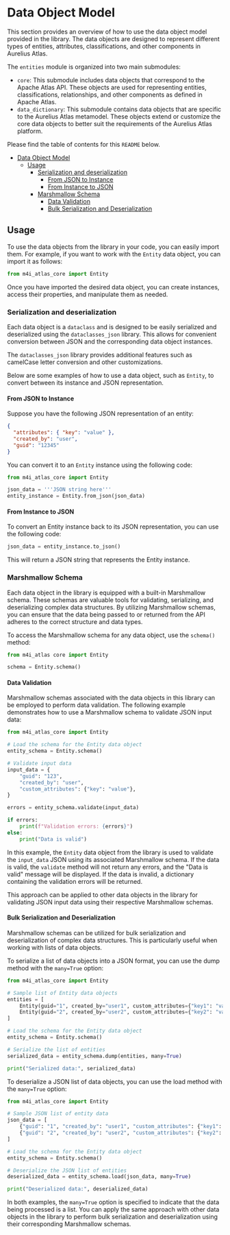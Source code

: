 # Data Object Model

This section provides an overview of how to use the data object model provided in the library. The data objects are designed to represent different types of entities, attributes, classifications, and other components in Aurelius Atlas.

The `entities` module is organized into two main submodules:

- `core`: This submodule includes data objects that correspond to the Apache Atlas API. These objects are used for representing entities, classifications, relationships, and other components as defined in Apache Atlas.
- `data_dictionary`: This submodule contains data objects that are specific to the Aurelius Atlas metamodel. These objects extend or customize the core data objects to better suit the requirements of the Aurelius Atlas platform.

Please find the table of contents for this `README` below.

- [Data Object Model](#data-object-model)
  - [Usage](#usage)
    - [Serialization and deserialization](#serialization-and-deserialization)
      - [From JSON to Instance](#from-json-to-instance)
      - [From Instance to JSON](#from-instance-to-json)
    - [Marshmallow Schema](#marshmallow-schema)
      - [Data Validation](#data-validation)
      - [Bulk Serialization and Deserialization](#bulk-serialization-and-deserialization)

## Usage

To use the data objects from the library in your code, you can easily import them. For example, if you want to work with the `Entity` data object, you can import it as follows:

```python
from m4i_atlas_core import Entity
```

Once you have imported the desired data object, you can create instances, access their properties, and manipulate them as needed.

### Serialization and deserialization

Each data object is a `dataclass` and is designed to be easily serialized and deserialized using the `dataclasses_json` library. This allows for convenient conversion between JSON and the corresponding data object instances.

The `dataclasses_json` library provides additional features such as camelCase letter conversion and other customizations.

Below are some examples of how to use a data object, such as `Entity`, to convert between its instance and JSON representation.

#### From JSON to Instance

Suppose you have the following JSON representation of an entity:

```json
{
  "attributes": { "key": "value" },
  "created_by": "user",
  "guid": "12345"
}
```

You can convert it to an `Entity` instance using the following code:

```python
from m4i_atlas_core import Entity

json_data = '''JSON string here'''
entity_instance = Entity.from_json(json_data)
```

#### From Instance to JSON

To convert an Entity instance back to its JSON representation, you can use the following code:

```python
json_data = entity_instance.to_json()
```

This will return a JSON string that represents the Entity instance.

### Marshmallow Schema

Each data object in the library is equipped with a built-in Marshmallow schema. These schemas are valuable tools for validating, serializing, and deserializing complex data structures. By utilizing Marshmallow schemas, you can ensure that the data being passed to or returned from the API adheres to the correct structure and data types.

To access the Marshmallow schema for any data object, use the `schema()` method:

```python
from m4i_atlas core import Entity

schema = Entity.schema()
```

#### Data Validation

Marshmallow schemas associated with the data objects in this library can be employed to perform data validation. The following example demonstrates how to use a Marshmallow schema to validate JSON input data:

```python
from m4i_atlas_core import Entity

# Load the schema for the Entity data object
entity_schema = Entity.schema()

# Validate input data
input_data = {
    "guid": "123",
    "created_by": "user",
    "custom_attributes": {"key": "value"},
}

errors = entity_schema.validate(input_data)

if errors:
    print(f"Validation errors: {errors}")
else:
    print("Data is valid")
```

In this example, the `Entity` data object from the library is used to validate the `input_data` JSON using its associated Marshmallow schema. If the data is valid, the `validate` method will not return any errors, and the "Data is valid" message will be displayed. If the data is invalid, a dictionary containing the validation errors will be returned.

This approach can be applied to other data objects in the library for validating JSON input data using their respective Marshmallow schemas.

#### Bulk Serialization and Deserialization

Marshmallow schemas can be utilized for bulk serialization and deserialization of complex data structures. This is particularly useful when working with lists of data objects.

To serialize a list of data objects into a JSON format, you can use the dump method with the `many=True` option:

```python
from m4i_atlas_core import Entity

# Sample list of Entity data objects
entities = [
    Entity(guid="1", created_by="user1", custom_attributes={"key1": "value1"}),
    Entity(guid="2", created_by="user2", custom_attributes={"key2": "value2"}),
]

# Load the schema for the Entity data object
entity_schema = Entity.schema()

# Serialize the list of entities
serialized_data = entity_schema.dump(entities, many=True)

print("Serialized data:", serialized_data)
```

To deserialize a JSON list of data objects, you can use the load method with the `many=True` option:

```python
from m4i_atlas_core import Entity

# Sample JSON list of entity data
json_data = [
    {"guid": "1", "created_by": "user1", "custom_attributes": {"key1": "value1"}},
    {"guid": "2", "created_by": "user2", "custom_attributes": {"key2": "value2"}},
]

# Load the schema for the Entity data object
entity_schema = Entity.schema()

# Deserialize the JSON list of entities
deserialized_data = entity_schema.load(json_data, many=True)

print("Deserialized data:", deserialized_data)
```

In both examples, the `many=True` option is specified to indicate that the data being processed is a list. You can apply the same approach with other data objects in the library to perform bulk serialization and deserialization using their corresponding Marshmallow schemas.
